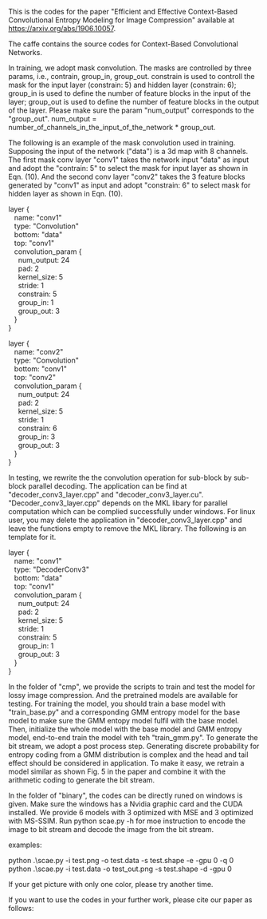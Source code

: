 This is the codes for the paper "Efficient and Effective Context-Based Convolutional Entropy Modeling for Image Compression" available at https://arxiv.org/abs/1906.10057.

The caffe contains the source codes for Context-Based Convolutional Networks. 

In training, we adopt mask convolution. The masks are controlled by three params, i.e., contrain, group_in, group_out. constrain is used to controll the mask for the input layer (constrain: 5) and hidden layer (constrain: 6); group_in is used to define the number of feature blocks in the input of the layer; group_out is used to define the number of feature blocks in the output of the layer. Please make sure the param "num_output" corresponds to the "group_out". num_output = number_of_channels_in_the_input_of_the_network * group_out.

The following is an example of the mask convolution used in training. Supposing the input of the network ("data") is a 3d map with 8 channels. The first mask conv layer "conv1" takes the network input "data" as input and adopt the "contrain: 5" to select the mask for input layer as shown in Eqn. (10). And the second conv layer "conv2" takes the 3 feature blocks generated by "conv1" as input and adopt "constrain: 6" to select mask for hidden layer as shown in Eqn. (10).

layer {  
  &nbsp;&nbsp;  name: "conv1"  
  &nbsp;&nbsp; type: "Convolution"  
  &nbsp;&nbsp;  bottom: "data"  
  &nbsp;&nbsp;  top: "conv1"  
  &nbsp;&nbsp;  convolution_param {  
  &nbsp;&nbsp;&nbsp;&nbsp;    num_output: 24  
  &nbsp;&nbsp;&nbsp;&nbsp;    pad: 2  
  &nbsp;&nbsp;&nbsp;&nbsp;    kernel_size: 5  
  &nbsp;&nbsp;&nbsp;&nbsp;    stride: 1  
  &nbsp;&nbsp;&nbsp;&nbsp;    constrain: 5  
  &nbsp;&nbsp;&nbsp;&nbsp;    group_in: 1  
  &nbsp;&nbsp;&nbsp;&nbsp;    group_out: 3  
  &nbsp;&nbsp;  }  
}  
  
layer {   
  &nbsp;&nbsp;  name: "conv2"  
  &nbsp;&nbsp;  type: "Convolution"  
  &nbsp;&nbsp;  bottom: "conv1"  
  &nbsp;&nbsp;  top: "conv2"  
  &nbsp;&nbsp;  convolution_param {  
  &nbsp;&nbsp;&nbsp;&nbsp;    num_output: 24  
  &nbsp;&nbsp;&nbsp;&nbsp;    pad: 2  
  &nbsp;&nbsp;&nbsp;&nbsp;    kernel_size: 5  
  &nbsp;&nbsp;&nbsp;&nbsp;    stride: 1  
  &nbsp;&nbsp;&nbsp;&nbsp;    constrain: 6  
  &nbsp;&nbsp;&nbsp;&nbsp;    group_in: 3  
  &nbsp;&nbsp;&nbsp;&nbsp;    group_out: 3  
  &nbsp;&nbsp;  }  
}  
  
In testing, we rewrite the the convolution operation for sub-block by sub-block parallel decoding. The application can be find at "decoder_conv3_layer.cpp" and "decoder_conv3_layer.cu".  "Decoder_conv3_layer.cpp" depends on the MKL libary for parallel computation which can be complied successfully under windows. For linux user, you may delete the application in "decoder_conv3_layer.cpp" and leave the functions empty to remove the MKL library. The following is an template for it. 

layer {  
 &nbsp;&nbsp; name: "conv1"  
 &nbsp;&nbsp; type: "DecoderConv3"  
 &nbsp;&nbsp; bottom: "data"  
 &nbsp;&nbsp; top: "conv1"  
 &nbsp;&nbsp; convolution_param {  
 &nbsp;&nbsp;&nbsp;&nbsp;   num_output: 24  
 &nbsp;&nbsp;&nbsp;&nbsp;   pad: 2  
 &nbsp;&nbsp;&nbsp;&nbsp;   kernel_size: 5  
 &nbsp;&nbsp;&nbsp;&nbsp;   stride: 1  
 &nbsp;&nbsp;&nbsp;&nbsp;   constrain: 5  
 &nbsp;&nbsp;&nbsp;&nbsp;   group_in: 1  
 &nbsp;&nbsp;&nbsp;&nbsp;   group_out: 3  
 &nbsp;&nbsp; }  
}  
  
In the folder of "cmp", we provide the scripts to train and test the model for lossy image compression. And the pretrained models are available for testing. For training the model, you should train a base model with "train_base.py" and a corresponding GMM entropy model for the base model to make sure the GMM entopy model fulfil with the base model. Then, initialize the whole model with the base model and GMM entropy model, end-to-end train the model with teh "train_gmm.py".  To generate the bit stream, we adopt a post process step. Generating discrete probability for entropy coding from a GMM distribution is complex and the head and tail effect should be considered in application. To make it easy, we retrain a model similar as shown Fig. 5 in the paper and combine it with the arithmetic coding  to generate the bit stream. 

In the folder of "binary", the codes can be directly runed on windows is given. Make sure the windows has a Nvidia graphic card and the CUDA installed. We provide 6 models with 3 optimized with MSE and 3 optimized with MS-SSIM. Run python scae.py -h for moe instruction to encode the image to bit stream and decode the image from the bit stream. 

examples:

python .\scae.py -i test.png -o test.data -s test.shape -e -gpu 0 -q 0  
python .\scae.py -i test.data -o test_out.png -s test.shape -d -gpu 0

If your get picture with only one color, please try another time. 

If you want to use the codes in your further work, please cite our paper as follows:



